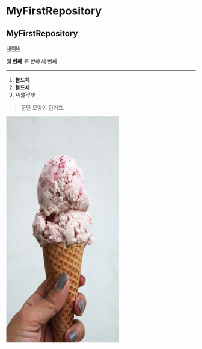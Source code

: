 # MyFirstRepository
## MyFirstRepository

[네이버](https://www.naver.com)

__첫 번째__
 _두 번째_
    세 번째
* * *
1. **볼드체**
2. __볼드체__
3. *이탤리체*

>문단 모양이 된거죠.

<img width="300" height="600" src="./png/001.jpg">

